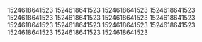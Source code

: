 1524618641523
1524618641523
1524618641523
1524618641523
1524618641523
1524618641523
1524618641523
1524618641523
1524618641523
1524618641523
1524618641523
1524618641523
1524618641523
1524618641523
1524618641523